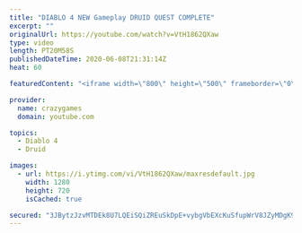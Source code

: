 ```yaml
---
title: "DIABLO 4 NEW Gameplay DRUID QUEST COMPLETE"
excerpt: ""
originalUrl: https://youtube.com/watch?v=VtH1862QXaw
type: video
length: PT20M58S
publishedDateTime: 2020-06-08T21:31:14Z
heat: 60

featuredContent: "<iframe width=\"800\" height=\"500\" frameborder=\"0\" src=\"https://www.youtube.com/embed/VtH1862QXaw\" allow=\"accelerometer; autoplay; encrypted-media; gyroscope; picture-in-picture\" allowfullscreen></iframe>"

provider:
  name: crazygames
  domain: youtube.com

topics:
  - Diablo 4
  - Druid

images:
  - url: https://i.ytimg.com/vi/VtH1862QXaw/maxresdefault.jpg
    width: 1280
    height: 720
    isCached: true

secured: "3JBytzJzvMTDEk8U7LQEiSQiZREuSkDpE+vybgVbEXcKuSfupWrV8JZyMDgK9Hv0kek9sPrMRUcw7654LSf8WHKY+uTn4lozCuMddQOApwzWAYc6ikJU+/aH2te44bWT9qf9u9axqzwcksEzRMrwLvsmOvvsoYMHZVQkE3ObaLRxj0IMbkFS3XQyPexwqr8oPqFMvqNIet0VIFLbXkNWgIeR/Kp4lLtvTWTLi6go/wKynway0d4jD0Gxor+Jem9F3bcJKWM2l9ufV45BrNX9xn6iroRGcCB+3cYDl10vg26bEVpNBOGOVoFzXsEn7c8MSEgcx/skr2erRQY0PEb4ITYkR7UyGca+10Q/HEiwzHGT1jQNmfCZONHJOZBZrUebwZxGalj3KMfzlqjbNztl4uRh1KLZvFhd47nZXRRi4Ck=;nyXa7H3+s+SSueH7qrefAw=="
---
```


